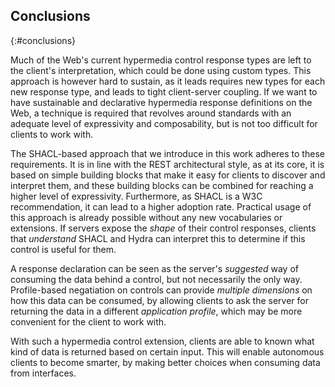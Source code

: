 ## Conclusions
{:#conclusions}

Much of the Web's current hypermedia control response types are left to the client's interpretation,
which could be done using custom types.
This approach is however hard to sustain, as it leads requires new types for each new response type,
and leads to tight client-server coupling.
If we want to have sustainable and declarative hypermedia response definitions on the Web,
a technique is required that revolves around standards with an adequate level of expressivity and composability,
but is not too difficult for clients to work with.

The SHACL-based approach that we introduce in this work adheres to these requirements.
It is in line with the REST architectural style,
as at its core, it is based on simple building blocks that make it easy for clients to discover and interpret them,
and these building blocks can be combined for reaching a higher level of expressivity.
Furthermore, as SHACL is a W3C recommendation, it can lead to a higher adoption rate.
Practical usage of this approach is already possible without any new vocabularies or extensions.
If servers expose the _shape_ of their control responses,
clients that _understand_ SHACL and Hydra can interpret this to determine if this control is useful for them.

A response declaration can be seen as the server's _suggested_ way
of consuming the data behind a control, but not necessarily the only way.
Profile-based negatiation on controls can provide _multiple dimensions_ on how this data can be consumed,
by allowing clients to ask the server for returning the data in a different _application profile_,
which may be more convenient for the client to work with.

With such a hypermedia control extension, clients are able to known what kind of data is returned based on certain input.
This will enable autonomous clients to become smarter,
by making better choices when consuming data from interfaces.
